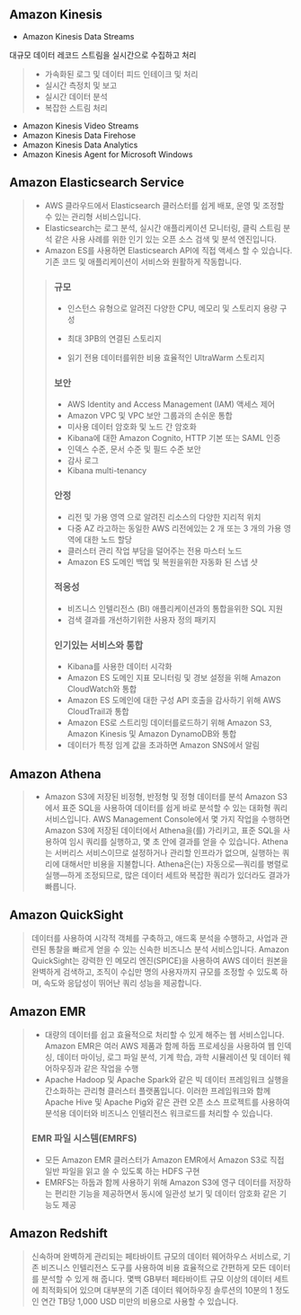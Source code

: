 Amazon Kinesis
--

+ Amazon Kinesis Data Streams

 대규모 데이터 레코드 스트림을 실시간으로 수집하고 처리
 > + 가속화된 로그 및 데이터 피드 인테이크 및 처리
 > + 실시간 측정치 및 보고
 > + 실시간 데이터 분석
 > + 복잡한 스트림 처리

+ Amazon Kinesis Video Streams
+ Amazon Kinesis Data Firehose
+ Amazon Kinesis Data Analytics
+ Amazon Kinesis Agent for Microsoft Windows

Amazon Elasticsearch Service
--

> + AWS 클라우드에서 Elasticsearch 클러스터를 쉽게 배포, 운영 및 조정할 수 있는 관리형 서비스입니다.
> + Elasticsearch는 로그 분석, 실시간 애플리케이션 모니터링, 클릭 스트림 분석 같은 사용 사례를 위한 인기 있는 오픈 소스 검색 및 분석 엔진입니다.
> + Amazon ES를 사용하면 Elasticsearch API에 직접 액세스 할 수 있습니다. 기존 코드 및 애플리케이션이 서비스와 원활하게 작동합니다.
>> ### 규모
>>
>> + 인스턴스 유형으로 알려진 다양한 CPU, 메모리 및 스토리지 용량 구성
>>
>> + 최대 3PB의 연결된 스토리지
>> + 읽기 전용 데이터를위한 비용 효율적인 UltraWarm 스토리지
>> ### 보안
>> + AWS Identity and Access Management (IAM) 액세스 제어
>> + Amazon VPC 및 VPC 보안 그룹과의 손쉬운 통합
>> + 미사용 데이터 암호화 및 노드 간 암호화
>> + Kibana에 대한 Amazon Cognito, HTTP 기본 또는 SAML 인증
>> + 인덱스 수준, 문서 수준 및 필드 수준 보안
>> + 감사 로그
>> + Kibana multi-tenancy
>> ### 안정
>> + 리전 및 가용 영역 으로 알려진 리소스의 다양한 지리적 위치
>> + 다중 AZ 라고하는 동일한 AWS 리전에있는 2 개 또는 3 개의 가용 영역에 대한 노드 할당
>> + 클러스터 관리 작업 부담을 덜어주는 전용 마스터 노드
>> + Amazon ES 도메인 백업 및 복원을위한 자동화 된 스냅 샷
>> ### 적응성
>> + 비즈니스 인텔리전스 (BI) 애플리케이션과의 통합을위한 SQL 지원
>> + 검색 결과를 개선하기위한 사용자 정의 패키지
>> ### 인기있는 서비스와 통합
>> + Kibana를 사용한 데이터 시각화
>> + Amazon ES 도메인 지표 모니터링 및 경보 설정을 위해 Amazon CloudWatch와 통합
>> + Amazon ES 도메인에 대한 구성 API 호출을 감사하기 위해 AWS CloudTrail과 통합
>> + Amazon ES로 스트리밍 데이터를로드하기 위해 Amazon S3, Amazon Kinesis 및 Amazon DynamoDB와 통합
>> + 데이터가 특정 임계 값을 초과하면 Amazon SNS에서 알림
>>

Amazon Athena
--
> + Amazon S3에 저장된 비정형, 반정형 및 정형 데이터를 분석
Amazon S3에서 표준 SQL을 사용하여 데이터를 쉽게 바로 분석할 수 있는 대화형 쿼리 서비스입니다. AWS Management Console에서 몇 가지 작업을 수행하면 Amazon S3에 저장된 데이터에서 Athena을(를) 가리키고, 표준 SQL을 사용하여 임시 쿼리를 실행하고, 몇 초 안에 결과를 얻을 수 있습니다.
Athena는 서버리스 서비스이므로 설정하거나 관리할 인프라가 없으며, 실행하는 쿼리에 대해서만 비용을 지불합니다. Athena은(는) 자동으로—쿼리를 병렬로 실행—하게 조정되므로, 많은 데이터 세트와 복잡한 쿼리가 있더라도 결과가 빠릅니다.

Amazon QuickSight
--
>  데이터를 사용하여 시각적 객체를 구축하고, 애드혹 분석을 수행하고, 사업과 관련된 통찰을 빠르게 얻을 수 있는 신속한 비즈니스 분석 서비스입니다. Amazon QuickSight는 강력한 인 메모리 엔진(SPICE)을 사용하여 AWS 데이터 원본을 완벽하게 검색하고, 조직이 수십만 명의 사용자까지 규모를 조정할 수 있도록 하며, 속도와 응답성이 뛰어난 쿼리 성능을 제공합니다.

Amazon EMR
--
> + 대량의 데이터를 쉽고 효율적으로 처리할 수 있게 해주는 웹 서비스입니다. Amazon EMR은 여러 AWS 제품과 함께 하둡 프로세싱을 사용하여 웹 인덱싱, 데이터 마이닝, 로그 파일 분석, 기계 학습, 과학 시뮬레이션 및 데이터 웨어하우징과 같은 작업을 수행
> + Apache Hadoop 및 Apache Spark와 같은 빅 데이터 프레임워크 실행을 간소화하는 관리형 클러스터 플랫폼입니다. 이러한 프레임워크와 함께 Apache Hive 및 Apache Pig와 같은 관련 오픈 소스 프로젝트를 사용하여 분석용 데이터와 비즈니스 인텔리전스 워크로드를 처리할 수 있습니다.
> ### EMR 파일 시스템(EMRFS)
> + 모든 Amazon EMR 클러스터가 Amazon EMR에서 Amazon S3로 직접 일반 파일을 읽고 쓸 수 있도록 하는 HDFS 구현
> + EMRFS는 하둡과 함께 사용하기 위해 Amazon S3에 영구 데이터를 저장하는 편리한 기능을 제공하면서 동시에 일관성 보기 및 데이터 암호화 같은 기능도 제공


Amazon Redshift
--
> 신속하며 완벽하게 관리되는 페타바이트 규모의 데이터 웨어하우스 서비스로, 기존 비즈니스 인텔리전스 도구를 사용하여 비용 효율적으로 간편하게 모든 데이터를 분석할 수 있게 해 줍니다. 몇백 GB부터 페타바이트 규모 이상의 데이터 세트에 최적화되어 있으며 대부분의 기존 데이터 웨어하우징 솔루션의 10분의 1 정도인 연간 TB당 1,000 USD 미만의 비용으로 사용할 수 있습니다.
